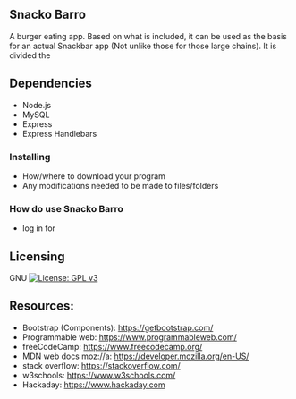 ## Snacko Barro
A burger eating app. Based on what is included, it can be used as the basis for an actual Snackbar app (Not unlike those for those large chains). It is divided the 

 
## Dependencies
* Node.js
* MySQL 
* Express
* Express Handlebars
                                    
        
### Installing
                    
* How/where to download your program
* Any modifications needed to be made to files/folders

### How do use Snacko Barro
* log in for
                                   
## Licensing

GNU [![License: GPL v3](https://img.shields.io/badge/License-GPLv3-blue.svg)](https://www.gnu.org/licenses/gpl-3.0) 


## Resources:
* Bootstrap (Components):  https://getbootstrap.com/
* Programmable web: https://www.programmableweb.com/
* freeCodeCamp: https://www.freecodecamp.org/
* MDN web docs moz://a: https://developer.mozilla.org/en-US/
* stack overflow: https://stackoverflow.com/
* w3schools: https://www.w3schools.com/
* Hackaday: https://www.hackaday.com